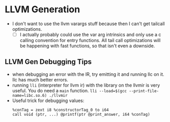 # LLVM Generation
- I don't want to use the llvm varargs stuff because then I can't get tailcall optimizations.
  - [ ] I actually probably could use the var arg intrinsics and only use a c calling convention for entry
    functions. All tail call optimizations will be happening with fast functions, so that isn't even a downside.

## LLVM Gen Debugging Tips
- when debugging an error with the IR, try emitting it and running llc on it. llc
  has much better errors.
- running `lli` (interpreter for llvm ir) with the library on the llvmir is very
  useful. You do need a `main` function.
  `lli --load=$(gcc --print-file-name=libc.so.6) ./llvmir`
- Useful trick for debugging values:
  ```
  %conTag = zext i8 %constructorTag_0 to i64
  call void (ptr, ...) @printf(ptr @print_answer, i64 %conTag)
  ```
